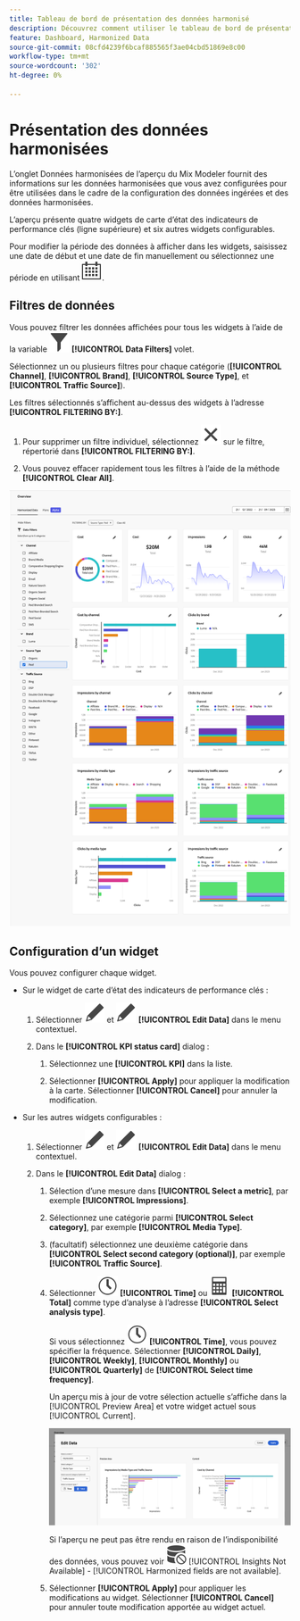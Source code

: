 ```yaml
---
title: Tableau de bord de présentation des données harmonisé
description: Découvrez comment utiliser le tableau de bord de présentation des données harmonisé en Mix Modeler.
feature: Dashboard, Harmonized Data
source-git-commit: 08cfd4239f6bcaf885565f3ae04cbd51869e8c00
workflow-type: tm+mt
source-wordcount: '302'
ht-degree: 0%

---
```



# Présentation des données harmonisées

L’onglet Données harmonisées de l’aperçu du Mix Modeler fournit des informations sur les données harmonisées que vous avez configurées pour être utilisées dans le cadre de la configuration des données ingérées et des données harmonisées.

L’aperçu présente quatre widgets de carte d’état des indicateurs de performance clés (ligne supérieure) et six autres widgets configurables.

Pour modifier la période des données à afficher dans les widgets, saisissez une date de début et une date de fin manuellement ou sélectionnez une période en utilisant ![Calendrier](../assets/icons/Calendar.svg).

## Filtres de données

Vous pouvez filtrer les données affichées pour tous les widgets à l’aide de la variable ![Filtrer](../assets/icons/Filter.svg) **[!UICONTROL Data Filters]** volet.

Sélectionnez un ou plusieurs filtres pour chaque catégorie (**[!UICONTROL Channel]**, **[!UICONTROL Brand]**, **[!UICONTROL Source Type]**, et **[!UICONTROL Traffic Source]**).

Les filtres sélectionnés s’affichent au-dessus des widgets à l’adresse **[!UICONTROL FILTERING BY:]**.

1. Pour supprimer un filtre individuel, sélectionnez ![Fermer](../assets/icons/Close.svg) sur le filtre, répertorié dans **[!UICONTROL FILTERING BY:]**.

1. Vous pouvez effacer rapidement tous les filtres à l’aide de la méthode **[!UICONTROL Clear All]**.

![Présentation des données harmonisées](../assets/harmonized-data-overview.png)


## Configuration d’un widget

Vous pouvez configurer chaque widget.

* Sur le widget de carte d’état des indicateurs de performance clés :

   1. Sélectionner ![Modifier](../assets/icons/Edit.svg) et ![Modifier](../assets/icons/Edit.svg) **[!UICONTROL Edit Data]** dans le menu contextuel.

   1. Dans le **[!UICONTROL KPI status card]** dialog :

      1. Sélectionnez une **[!UICONTROL KPI]** dans la liste.

      1. Sélectionner **[!UICONTROL Apply]** pour appliquer la modification à la carte. Sélectionner **[!UICONTROL Cancel]** pour annuler la modification.

* Sur les autres widgets configurables :

   1. Sélectionner ![Modifier](../assets/icons/Edit.svg) et ![Modifier](../assets/icons/Edit.svg) **[!UICONTROL Edit Data]** dans le menu contextuel.

   1. Dans le **[!UICONTROL Edit Data]** dialog :

      1. Sélection d’une mesure dans **[!UICONTROL Select a metric]**, par exemple **[!UICONTROL Impressions]**.
      1. Sélectionnez une catégorie parmi **[!UICONTROL Select category]**, par exemple **[!UICONTROL Media Type]**.
      1. (facultatif) sélectionnez une deuxième catégorie dans **[!UICONTROL Select second category (optional)]**, par exemple **[!UICONTROL Traffic Source]**.
      1. Sélectionner ![Horloge](../assets/icons/Clock.svg) **[!UICONTROL Time]** ou ![Calculateur](../assets/icons/Calculator.svg) **[!UICONTROL Total]** comme type d’analyse à l’adresse **[!UICONTROL Select analysis type]**.

         Si vous sélectionnez ![Horloge](../assets/icons/Clock.svg) **[!UICONTROL Time]**, vous pouvez spécifier la fréquence. Sélectionner **[!UICONTROL Daily]**, **[!UICONTROL Weekly]**, **[!UICONTROL Monthly]** ou **[!UICONTROL Quarterly]** de **[!UICONTROL Select time frequency]**.

         Un aperçu mis à jour de votre sélection actuelle s’affiche dans la [!UICONTROL Preview Area] et votre widget actuel sous [!UICONTROL Current].

         ![Modification du widget de données harmonisé](../assets/edit-harmonized-data-widget.png)

         Si l’aperçu ne peut pas être rendu en raison de l’indisponibilité des données, vous pouvez voir ![Erreur de données](../assets/icons/DataUnavailable.svg) [!UICONTROL Insights Not Available] - [!UICONTROL Harmonized fields are not available].

      1. Sélectionner **[!UICONTROL Apply]** pour appliquer les modifications au widget. Sélectionner **[!UICONTROL Cancel]** pour annuler toute modification apportée au widget actuel.

